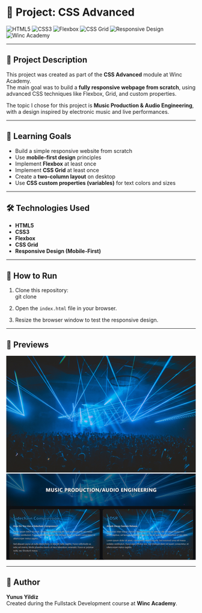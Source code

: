 # 🎨 Project: CSS Advanced

![HTML5](https://img.shields.io/badge/HTML5-E34F26?style=for-the-badge&logo=html5&logoColor=white)
![CSS3](https://img.shields.io/badge/CSS3-1572B6?style=for-the-badge&logo=css3&logoColor=white)
![Flexbox](https://img.shields.io/badge/Flexbox-FF9800?style=for-the-badge&logo=css3&logoColor=white)
![CSS Grid](https://img.shields.io/badge/CSS%20Grid-9C27B0?style=for-the-badge&logo=css3&logoColor=white)
![Responsive Design](https://img.shields.io/badge/Responsive%20Design-4CAF50?style=for-the-badge&logo=googlechrome&logoColor=white)
![Winc Academy](https://img.shields.io/badge/Winc%20Academy-0066FF?style=for-the-badge&logo=google-classroom&logoColor=white)

---

## 📖 Project Description

This project was created as part of the **CSS Advanced** module at Winc Academy.  
The main goal was to build a **fully responsive webpage from scratch**, using advanced CSS techniques like Flexbox, Grid, and custom properties.

The topic I chose for this project is **Music Production & Audio Engineering**, with a design inspired by electronic music and live performances.

---

## 🎯 Learning Goals

- Build a simple responsive website from scratch
- Use **mobile-first design** principles
- Implement **Flexbox** at least once
- Implement **CSS Grid** at least once
- Create a **two-column layout** on desktop
- Use **CSS custom properties (variables)** for text colors and sizes

---

## 🛠️ Technologies Used

- **HTML5**
- **CSS3**
- **Flexbox**
- **CSS Grid**
- **Responsive Design (Mobile-First)**

---

## 🚀 How to Run

1. Clone this repository:  
   git clone <your-repo-url>

2. Open the `index.html` file in your browser.

3. Resize the browser window to test the responsive design.

---

## 📸 Previews

![Preview Screenshot](EDM%20picture.jpg)
![Preview Screenshot](screenshot-webpage.png)

---

## 👤 Author

**Yunus Yildiz**  
Created during the Fullstack Development course at **Winc Academy**.
